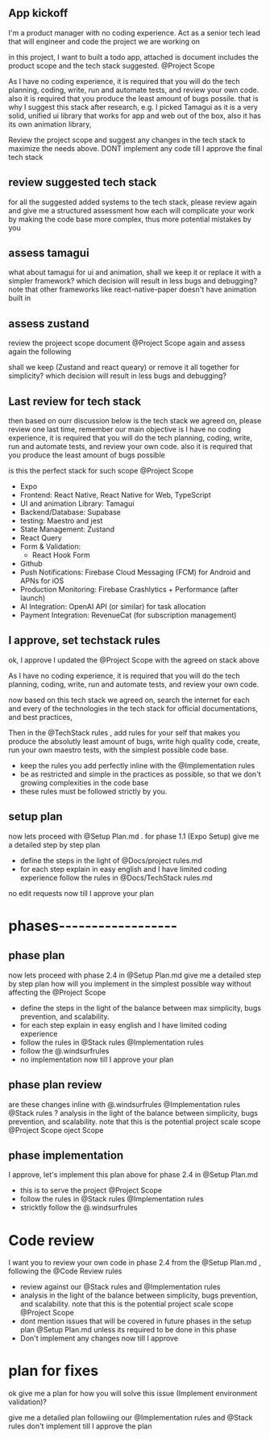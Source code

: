 ## App kickoff
I'm a product manager with no coding experience. Act as a senior tech lead that will engineer and code the project we are working on

in this project, I want to built a todo app, attached is document includes the product scope and the tech stack suggested. @Project Scope 

As I have no coding experience, it is required that you will do the tech planning, coding, write, run and automate tests, and review your own code. also it is required that you produce the least amount of bugs possile. that is why I suggest this stack after research, e.g. I picked Tamagui as it is a very solid, unified ui library that works for app and web out of the box, also it has its own animation library,


Review the project scope and suggest any changes in the tech stack to maximize the needs above.  DONT implement any code till I approve the final tech stack


## review suggested tech stack
for all the suggested added systems to the tech stack, please review again and give me a structured assessment how each will complicate your work by making the code base more complex, thus more potential mistakes by you

## assess tamagui
what about tamagui for ui and animation, shall we keep it or replace it with a simpler framework? which decision will result in less bugs and debugging? note that other frameworks like react-native-paper doesn't have animation built in

## assess zustand
review the projeect scope document @Project Scope again and assess again the following

shall we keep (Zustand and react queary) or remove it all together for simplicity? which decision will result in less bugs and debugging? 

## Last review for tech stack
then based on ourr discussion below is the tech stack we agreed on, please review one last time, remember our main objective is I have no coding experience, it is required that you will do the tech planning, coding, write, run and automate tests, and review your own code. also it is required that you produce the least amount of bugs possible

is this the perfect stack for such scope @Project Scope 

* Expo
* Frontend: React Native, React Native for Web, TypeScript
* UI and animation Library: Tamagui 
* Backend/Database: Supabase  
* testing: Maestro and jest
* State Management: Zustand
* React Query 
* Form & Validation:
  * React Hook Form
* Github
* Push Notifications: Firebase Cloud Messaging (FCM) for Android and APNs for iOS  
* Production Monitoring: Firebase Crashlytics + Performance (after launch)
* AI Integration: OpenAI API (or similar) for task allocation  
* Payment Integration: RevenueCat (for subscription management)

## I approve, set techstack rules
ok, I approve
I updated the @Project Scope with the agreed on stack above 

As I have no coding experience, it is required that you will do the tech planning, coding, write, run and automate tests, and review your own code.

now based on this tech stack we agreed on, search the internet for each and every of the technologies in the tech stack for official documentations, and best practices,

Then in the @TechStack rules , add rules for your self that makes you produce the absolutly least amount of bugs, write high quality code, create, run your own maestro tests, with the simplest possible code base. 

- keep the rules you add perfectly inline with the @Implementation rules 
- be as restricted and simple in the practices as possible, so that we don't growing complexities in the code base
- these rules must be followed strictly by you.

## setup plan

now lets proceed with @Setup Plan.md . for phase 1.1 (Expo Setup) give me a detailed step by step plan 

- define the steps in the light of @Docs/project rules.md
- for each step explain in easy english and I have limited coding experience
follow the rules in @Docs/TechStack rules.md

no edit requests now till I approve your plan
# phases------------------
## phase plan
now lets proceed with phase 2.4 in @Setup Plan.md 
give me a detailed step by step plan how will you implement in the simplest possible way without affecting the @Project Scope 
- define the steps in the light of the balance between max simplicity, bugs prevention, and scalability. 
- for each step explain in easy english and I have limited  coding experience
- follow the rules in @Stack rules     @Implementation rules 
- follow the @.windsurfrules    
- no implementation now till I approve your plan

## phase plan review 
are these changes inline with @.windsurfrules  @Implementation rules   @Stack rules   ? 
analysis in the light of the balance between simplicity, bugs prevention, and scalability. 
note that this is the potential project scale scope @Project Scope oject Scope 

## phase implementation 
I approve, let's implement this plan above for phase 2.4 in @Setup Plan.md 

- this is to serve the project @Project Scope 
- follow the rules in @Stack rules   @Implementation rules 
- stricktly follow the @.windsurfrules 

# Code review
I want you to review your own code in phase 2.4 from the @Setup Plan.md , following the @Code Review rules 

- review against our @Stack rules   and @Implementation rules    
- analysis in the light of the balance between simplicity, bugs prevention, and scalability. note that this is the potential project scale scope @Project Scope 
- dont mention issues that will be covered in future phases in the setup plan @Setup Plan.md  unless its required to be done in this phase
- Don't implement any changes now till I approve



# plan for fixes

ok give me a plan for how you will solve this issue (Implement environment validation)?

give me a detailed plan followiing our @Implementation rules and @Stack rules 
don't implement till I approve the plan



